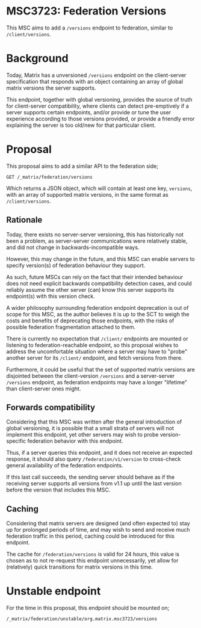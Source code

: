 # MSC3723: Federation Versions

This MSC aims to add a `/versions` endpoint to federation, similar to `/client/versions`.

# Background

Today, Matrix has a unversioned `/versions` endpoint on the client-server specification that
responds with an object containing an array of global matrix versions the server supports.

This endpoint, together with global versioning, provides the source of truth for client-server
compatibility, where clients can detect pre-emptively if a server supports certain endpoints, and/or
provide or tune the user experience according to those versions provided, or provide a friendly
error explaining the server is too old/new for that particular client.

# Proposal

This proposal aims to add a similar API to the federation side;

`GET /_matrix/federation/versions`

Which returns a JSON object, which will contain at least one key, `versions`, with an array of
supported matrix versions, in the same format as `/client/versions`.

## Rationale

Today, there exists no server-server versioning, this has historically not been a problem, as
server-server communications were relatively stable, and did not change in backwards-incompatible
ways.

However, this may change in the future, and this MSC can enable servers to specify version(s) of
federation behaviour they support.

As such, future MSCs can rely on the fact that their intended behaviour does not need explicit
backwards compatibility detection cases, and could reliably assume the other server (can) know this
server supports its endpoint(s) with this version check.

A wider philosophy surrounding federation endpoint deprecation is out of scope for this MSC, as the
author believes it is up to the SCT to weigh the costs and benefits of deprecating those endpoints,
with the risks of possible federation fragmentation attached to them.

There is currently no expectation that `/client/` endpoints are mounted or listening to
federation-reachable endpoint, so this proposal wishes to address the uncomfortable situation where
a server may have to "probe" another server for its `/client/` endpoint, and fetch versions from
there.

Furthermore, it could be useful that the set of supported matrix
versions are disjointed between the client-version `/versions` and a server-server `/versions`
endpoint, as federation endpoints may have a longer "lifetime" than client-server ones might.

## Forwards compatibility

Considering that this MSC was written after the general introduction of global versioning, it is
possible that a small strata of servers will not implement this endpoint, yet other servers may wish
to probe version-specific federation behavior with this endpoint.

Thus, if a server queries this endpoint, and it does not receive an expected response, it should
also query `/federation/v1/version` to cross-check general availability of the federation endpoints.

If this last call succeeds, the sending server should behave as if the receiving server supports all
versions from v1.1 up until the last version before the version that includes this MSC.

## Caching

Considering that matrix servers are designed (and often expected to) stay up for prolonged periods
of time, and may wish to send and receive much federation traffic in this period, caching could be
introduced for this endpoint.

The cache for `/federation/versions` is valid for 24 hours, this value is chosen as to not re-request
this endpoint unnecessarily, yet allow for (relatively) quick transitions for matrix versions in
this time.

# Unstable endpoint

For the time in this proposal, this endpoint should be mounted on;

`/_matrix/federation/unstable/org.matrix.msc3723/versions`